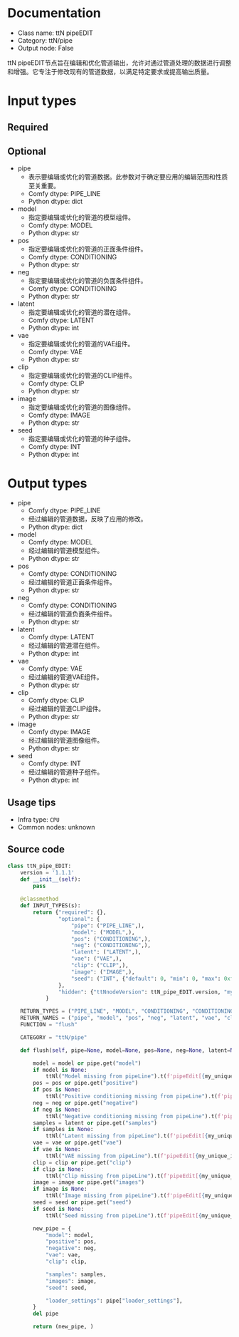 
# Documentation
- Class name: ttN pipeEDIT
- Category: ttN/pipe
- Output node: False

ttN pipeEDIT节点旨在编辑和优化管道输出，允许对通过管道处理的数据进行调整和增强。它专注于修改现有的管道数据，以满足特定要求或提高输出质量。

# Input types
## Required
## Optional
- pipe
    - 表示要编辑或优化的管道数据。此参数对于确定要应用的编辑范围和性质至关重要。
    - Comfy dtype: PIPE_LINE
    - Python dtype: dict
- model
    - 指定要编辑或优化的管道的模型组件。
    - Comfy dtype: MODEL
    - Python dtype: str
- pos
    - 指定要编辑或优化的管道的正面条件组件。
    - Comfy dtype: CONDITIONING
    - Python dtype: str
- neg
    - 指定要编辑或优化的管道的负面条件组件。
    - Comfy dtype: CONDITIONING
    - Python dtype: str
- latent
    - 指定要编辑或优化的管道的潜在组件。
    - Comfy dtype: LATENT
    - Python dtype: int
- vae
    - 指定要编辑或优化的管道的VAE组件。
    - Comfy dtype: VAE
    - Python dtype: str
- clip
    - 指定要编辑或优化的管道的CLIP组件。
    - Comfy dtype: CLIP
    - Python dtype: str
- image
    - 指定要编辑或优化的管道的图像组件。
    - Comfy dtype: IMAGE
    - Python dtype: str
- seed
    - 指定要编辑或优化的管道的种子组件。
    - Comfy dtype: INT
    - Python dtype: int

# Output types
- pipe
    - Comfy dtype: PIPE_LINE
    - 经过编辑的管道数据，反映了应用的修改。
    - Python dtype: dict
- model
    - Comfy dtype: MODEL
    - 经过编辑的管道模型组件。
    - Python dtype: str
- pos
    - Comfy dtype: CONDITIONING
    - 经过编辑的管道正面条件组件。
    - Python dtype: str
- neg
    - Comfy dtype: CONDITIONING
    - 经过编辑的管道负面条件组件。
    - Python dtype: str
- latent
    - Comfy dtype: LATENT
    - 经过编辑的管道潜在组件。
    - Python dtype: int
- vae
    - Comfy dtype: VAE
    - 经过编辑的管道VAE组件。
    - Python dtype: str
- clip
    - Comfy dtype: CLIP
    - 经过编辑的管道CLIP组件。
    - Python dtype: str
- image
    - Comfy dtype: IMAGE
    - 经过编辑的管道图像组件。
    - Python dtype: str
- seed
    - Comfy dtype: INT
    - 经过编辑的管道种子组件。
    - Python dtype: int


## Usage tips
- Infra type: `CPU`
- Common nodes: unknown


## Source code
```python
class ttN_pipe_EDIT:
    version = '1.1.1'
    def __init__(self):
        pass
    
    @classmethod
    def INPUT_TYPES(s):
        return {"required": {},
                "optional": {
                    "pipe": ("PIPE_LINE",),
                    "model": ("MODEL",),
                    "pos": ("CONDITIONING",),
                    "neg": ("CONDITIONING",),
                    "latent": ("LATENT",),
                    "vae": ("VAE",),
                    "clip": ("CLIP",),
                    "image": ("IMAGE",),
                    "seed": ("INT", {"default": 0, "min": 0, "max": 0xffffffffffffffff, "forceInput": True}),
                },
                "hidden": {"ttNnodeVersion": ttN_pipe_EDIT.version, "my_unique_id": "UNIQUE_ID"},
            }

    RETURN_TYPES = ("PIPE_LINE", "MODEL", "CONDITIONING", "CONDITIONING", "LATENT", "VAE", "CLIP", "IMAGE", "INT")
    RETURN_NAMES = ("pipe", "model", "pos", "neg", "latent", "vae", "clip", "image", "seed")
    FUNCTION = "flush"

    CATEGORY = "ttN/pipe"

    def flush(self, pipe=None, model=None, pos=None, neg=None, latent=None, vae=None, clip=None, image=None, seed=None, my_unique_id=None):

        model = model or pipe.get("model")
        if model is None:
            ttNl("Model missing from pipeLine").t(f'pipeEdit[{my_unique_id}]').warn().p()
        pos = pos or pipe.get("positive")
        if pos is None:
            ttNl("Positive conditioning missing from pipeLine").t(f'pipeEdit[{my_unique_id}]').warn().p()
        neg = neg or pipe.get("negative")
        if neg is None:
            ttNl("Negative conditioning missing from pipeLine").t(f'pipeEdit[{my_unique_id}]').warn().p()
        samples = latent or pipe.get("samples")
        if samples is None:
            ttNl("Latent missing from pipeLine").t(f'pipeEdit[{my_unique_id}]').warn().p()
        vae = vae or pipe.get("vae")
        if vae is None:
            ttNl("VAE missing from pipeLine").t(f'pipeEdit[{my_unique_id}]').warn().p()
        clip = clip or pipe.get("clip")
        if clip is None:
            ttNl("Clip missing from pipeLine").t(f'pipeEdit[{my_unique_id}]').warn().p()
        image = image or pipe.get("images")
        if image is None:
            ttNl("Image missing from pipeLine").t(f'pipeEdit[{my_unique_id}]').warn().p()
        seed = seed or pipe.get("seed")
        if seed is None:
            ttNl("Seed missing from pipeLine").t(f'pipeEdit[{my_unique_id}]').warn().p()

        new_pipe = {
            "model": model,
            "positive": pos,
            "negative": neg,
            "vae": vae,
            "clip": clip,

            "samples": samples,
            "images": image,
            "seed": seed,

            "loader_settings": pipe["loader_settings"],
        }
        del pipe

        return (new_pipe, )

```
